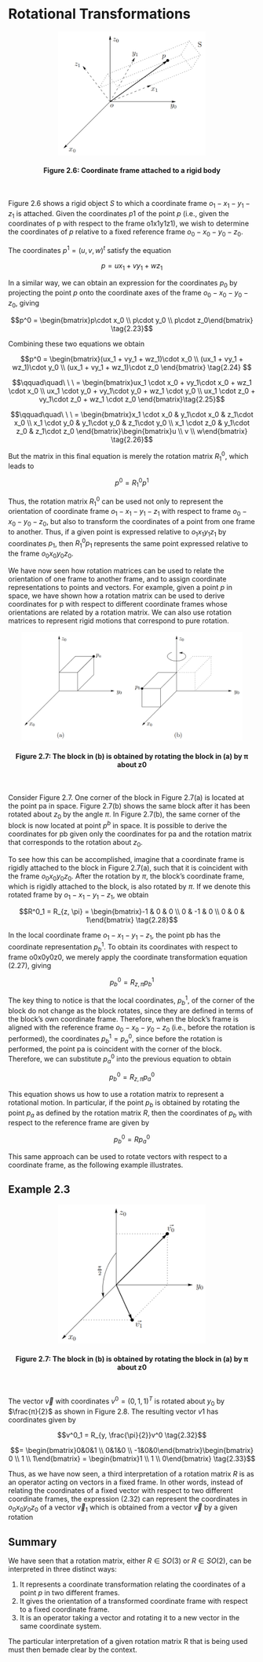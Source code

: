 &emsp;
# Rotational Transformations

<div align=center>
    <img src="imgs/2.6.png" width=300>
    <h4>Figure 2.6: Coordinate frame attached to a rigid body<h>
</div>
&emsp;

Figure 2.6 shows a rigid object $S$ to which a coordinate frame $o_1-x_1-y_1-z_1$ is attached. Given the coordinates $p1$ of the point $p$ (i.e., given the coordinates of p with respect to the frame o1x1y1z1), we wish to determine the coordinates of $p$ relative to a fixed reference frame $o_0-x_0-y_0-z_0$.

The coordinates $p^1 = (u, v, w)^t$ satisfy the equation

$$p = ux_1 + vy_1 +wz_1 \tag{2.22}$$

In a similar way, we can obtain an expression for the coordinates $p_0$ by projecting the point $p$ onto the coordinate axes of the frame $o_0-x_0-y_0-z_0$, giving

$$p^0 = \begin{bmatrix}p\cdot x_0 \\ p\cdot y_0 \\ p\cdot z_0\end{bmatrix} \tag{2.23}$$

Combining these two equations we obtain

$$p^0 = \begin{bmatrix}(ux_1 + vy_1 + wz_1)\cdot x_0 \\
(ux_1 + vy_1 + wz_1)\cdot y_0 \\
(ux_1 + vy_1 + wz_1)\cdot z_0
\end{bmatrix} \tag{2.24} $$

$$\qquad\quad\ \ \ = \begin{bmatrix}ux_1 \cdot x_0 + vy_1\cdot x_0 + wz_1 \cdot x_0 \\
ux_1 \cdot y_0 + vy_1\cdot y_0 + wz_1 \cdot y_0 \\
ux_1 \cdot z_0 + vy_1\cdot z_0 + wz_1 \cdot z_0 
\end{bmatrix}\tag{2.25}$$

$$\qquad\quad\ \ \ = \begin{bmatrix}x_1 \cdot x_0 & y_1\cdot x_0 & z_1\cdot x_0 \\ 
x_1 \cdot y_0 & y_1\cdot y_0 & z_1\cdot y_0 \\ 
x_1 \cdot z_0 & y_1\cdot z_0 & z_1\cdot z_0 
\end{bmatrix}\begin{bmatrix}u \\ v \\ w\end{bmatrix} \tag{2.26}$$

But the matrix in this final equation is merely the rotation matrix $R^0_1$, which leads to

$$p^0 = R^0_1p^1\tag{2.27}$$

Thus, the rotation matrix $R^0_1$ can be used not only to represent the orientation of coordinate frame $o_1-x_1-y_1-z_1$ with respect to frame $o_0-x_0-y_0-z_0$, but also to transform the coordinates of a point from one frame to another. Thus, if a given point is expressed relative to $o_1x_1y_1z_1$ by coordinates $p_1$, then $R^0_1p_1$ represents the same point expressed relative to the frame $o_0x_0y_0z_0$.


We have now seen how rotation matrices can be used to relate the orientation of one frame to another frame, and to assign coordinate representations to points and vectors. For example, given a point $p$ in space, we have shown how a rotation matrix can be used to derive coordinates for p with respect to different coordinate frames whose orientations are related by a rotation matrix. We can also use rotation matrices to represent rigid motions that correspond to pure rotation. 

<div align=center>
    <img src="imgs/2.7.png" width=450>
    <h4>Figure 2.7: The block in (b) is obtained by rotating the block in (a) by π about z0<h>
</div>
&emsp;

Consider Figure 2.7. One corner of the block in Figure 2.7(a) is located at the point pa in space. Figure 2.7(b) shows the same block after it has been rotated about $z_0$ by the angle $π$. In Figure 2.7(b), the same corner of the block is now located at point $p^b$ in space. It is possible to derive the coordinates for pb given only the coordinates for pa and the rotation matrix that corresponds to the rotation about $z_0$.

To see how this can be accomplished, imagine that a coordinate frame is rigidly attached to the block in Figure 2.7(a), such that it is coincident with the frame $o_0x_0y_0z_0$. After the rotation by $π$, the block’s coordinate frame, which is rigidly attached to the block, is also rotated by $π$. If we denote this rotated frame by $o_1-x_1-y_1-z_1$, we obtain

$$R^0_1 = R_{z, \pi} = \begin{bmatrix}-1 & 0 & 0 \\
0 & -1 & 0 \\ 0 & 0 & 1\end{bmatrix} \tag{2.28}$$

In the local coordinate frame $o_1-x_1-y_1-z_1$, the point pb has the coordinate representation $p^1_b$.
To obtain its coordinates with respect to frame o0x0y0z0, we merely apply the coordinate transformation equation (2.27), giving

$$p^0_b = R_{z, \pi}p^1_b \tag{2.29}$$

The key thing to notice is that the local coordinates, $p^1_b$, of the corner of the block do not change as the block rotates, since they are defined in terms of the block’s own coordinate frame. Therefore, when the block’s frame is aligned with the reference frame $o_0-x_0-y_0-z_0$ (i.e., before the rotation is performed), the coordinates $p^1_b = p^0_a$, since before the rotation is performed, the point pa is coincident with the corner of the block. Therefore, we can substitute $p^0_a$ into the previous equation to obtain

$$p^0_b = R_{z, \pi}p^0_a \tag{2.30}$$

This equation shows us how to use a rotation matrix to represent a rotational motion. In particular, if the point $p_b$ is obtained by rotating the point $p_a$ as defined by the rotation matrix $R$, then the coordinates of $p_b$ with respect to the reference frame are given by

$$p^0_b = Rp^0_a \tag{2.31}$$

This same approach can be used to rotate vectors with respect to a coordinate frame, as the following example illustrates.


## Example 2.3 

<div align=center>
    <img src="imgs/2.8.png" width=300>
    <h4>Figure 2.7: The block in (b) is obtained by rotating the block in (a) by π about z0<h>
</div>
&emsp;

The vector $\vec{v}$ with coordinates $v^0 = (0, 1, 1)^T$
is rotated about $y_0$ by $\frac{π}{2}$ as shown in Figure 2.8. The resulting vector $v1$ has coordinates given by

$$v^0_1 = R_{y, \frac{\pi}{2}}v^0 \tag{2.32}$$

$$= \begin{bmatrix}0&0&1 \\ 0&1&0 \\ -1&0&0\end{bmatrix}\begin{bmatrix} 0 \\ 1 \\ 1\end{bmatrix} = \begin{bmatrix}1 \\ 1 \\ 0\end{bmatrix} \tag{2.33}$$


Thus, as we have now seen, a third interpretation of a rotation matrix $R$ is as an operator acting on vectors in a fixed frame. In other words, instead of relating the coordinates of a fixed vector with respect to two different coordinate frames, the expression (2.32) can represent the coordinates in $o_0x_0y_0z_0$ of a vector $\vec{v}_1$ which is obtained from a vector $\vec{v}$ by a given rotation


## Summary

We have seen that a rotation matrix, either $R ∈ SO(3)$ or $R ∈ SO(2)$, can be interpreted in three distinct ways:
1. It represents a coordinate transformation relating the coordinates of a point $p$ in two different frames.
2. It gives the orientation of a transformed coordinate frame with respect to a fixed coordinate frame.
3. It is an operator taking a vector and rotating it to a new vector in the same coordinate system.

The particular interpretation of a given rotation matrix R that is being used must then bemade clear by the context.